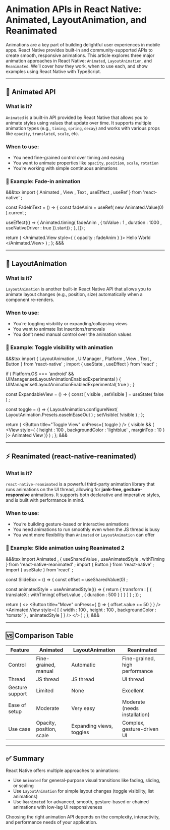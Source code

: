 # Animation APIs in React Native: Animated, LayoutAnimation, and Reanimated

Animations are a key part of building delightful user experiences in mobile apps. React Native provides built-in and community-supported APIs to create smooth, responsive animations. This article explores three major animation approaches in React Native: `Animated`, `LayoutAnimation`, and `Reanimated`. We’ll cover how they work, when to use each, and show examples using React Native with TypeScript.

---

## 🎯 Animated API

### What is it?

`Animated` is a built-in API provided by React Native that allows you to animate styles using values that update over time. It supports multiple animation types (e.g., `timing`, `spring`, `decay`) and works with various props like `opacity`, `translateX`, `scale`, etc.

### When to use:

- You need fine-grained control over timing and easing
- You want to animate properties like `opacity`, `position`, `scale`, `rotation`
- You’re working with simple continuous animations

### 🧪 Example: Fade-in animation

&&&tsx
import { Animated , View , Text , useEffect , useRef } from 'react-native' ;

const FadeInText = () => {
  const fadeAnim = useRef( new Animated.Value(0) ).current ;

  useEffect(() => {
    Animated.timing( fadeAnim , {
      toValue : 1 ,
      duration : 1000 ,
      useNativeDriver : true
    }).start() ;
  }, []) ;

  return (
    <Animated.View style={ { opacity : fadeAnim } }>
      <Text>Hello World</Text>
    </Animated.View>
  ) ;
};
&&&

---

## 📐 LayoutAnimation

### What is it?

`LayoutAnimation` is another built-in React Native API that allows you to animate layout changes (e.g., position, size) automatically when a component re-renders.

### When to use:

- You’re toggling visibility or expanding/collapsing views
- You want to animate list insertions/removals
- You don’t need manual control over the animation values

### 🧪 Example: Toggle visibility with animation

&&&tsx
import { LayoutAnimation , UIManager , Platform , View , Text , Button } from 'react-native' ;
import { useState , useEffect } from 'react' ;

if ( Platform.OS === 'android' && UIManager.setLayoutAnimationEnabledExperimental ) {
  UIManager.setLayoutAnimationEnabledExperimental( true ) ;
}

const ExpandableView = () => {
  const [ visible , setVisible ] = useState( false ) ;

  const toggle = () => {
    LayoutAnimation.configureNext( LayoutAnimation.Presets.easeInEaseOut ) ;
    setVisible( !visible ) ;
  };

  return (
    <View>
      <Button title="Toggle View" onPress={ toggle } />
      { visible && (
        <View style={ { height : 100 , backgroundColor : 'lightblue' , marginTop : 10 } }>
          <Text>Animated View</Text>
        </View>
      )}
    </View>
  ) ;
};
&&&

---

## ⚡ Reanimated (react-native-reanimated)

### What is it?

`react-native-reanimated` is a powerful third-party animation library that runs animations on the UI thread, allowing for **jank-free, gesture-responsive** animations. It supports both declarative and imperative styles, and is built with performance in mind.

### When to use:

- You’re building gesture-based or interactive animations
- You need animations to run smoothly even when the JS thread is busy
- You want more flexibility than `Animated` or `LayoutAnimation` can offer

### 🧪 Example: Slide animation using Reanimated 2

&&&tsx
import Animated , { useSharedValue , useAnimatedStyle , withTiming } from 'react-native-reanimated' ;
import { Button } from 'react-native' ;
import { useState } from 'react' ;

const SlideBox = () => {
  const offset = useSharedValue(0) ;

  const animatedStyle = useAnimatedStyle(() => {
    return {
      transform : [ { translateX : withTiming( offset.value , { duration : 500 } ) } ]
    } ;
  }) ;

  return (
    <>
      <Button title="Move" onPress={ () => { offset.value += 50 } } />
      <Animated.View style={ [ { width : 100 , height : 100 , backgroundColor : 'tomato' } , animatedStyle ] } />
    </>
  ) ;
};
&&&

---

## 🆚 Comparison Table

| Feature             | Animated                  | LayoutAnimation                | Reanimated                       |
|---------------------|---------------------------|----------------------------------|-----------------------------------|
| Control             | Fine-grained, manual      | Automatic                       | Fine-grained, high performance    |
| Thread              | JS thread                 | JS thread                       | UI thread                         |
| Gesture support     | Limited                   | None                            | Excellent                         |
| Ease of setup       | Moderate                  | Very easy                       | Moderate (needs installation)     |
| Use case            | Opacity, position, scale  | Expanding views, toggles        | Complex, gesture-driven UI        |

---

## ✅ Summary

React Native offers multiple approaches to animations:

- Use `Animated` for general-purpose visual transitions like fading, sliding, or scaling
- Use `LayoutAnimation` for simple layout changes (toggle visibility, list animations)
- Use `Reanimated` for advanced, smooth, gesture-based or chained animations with low-lag UI responsiveness

Choosing the right animation API depends on the complexity, interactivity, and performance needs of your application.